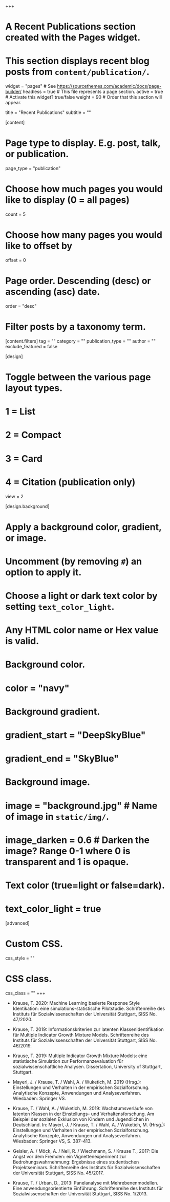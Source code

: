 +++
# A Recent Publications section created with the Pages widget.
# This section displays recent blog posts from `content/publication/`.

widget = "pages"  # See https://sourcethemes.com/academic/docs/page-builder/
headless = true  # This file represents a page section.
active = true  # Activate this widget? true/false
weight = 90  # Order that this section will appear.

title = "Recent Publications"
subtitle = ""

[content]
  # Page type to display. E.g. post, talk, or publication.
  page_type = "publication"
  
  # Choose how much pages you would like to display (0 = all pages)
  count = 5
  
  # Choose how many pages you would like to offset by
  offset = 0

  # Page order. Descending (desc) or ascending (asc) date.
  order = "desc"

  # Filter posts by a taxonomy term.
  [content.filters]
    tag = ""
    category = ""
    publication_type = ""
    author = ""
    exclude_featured = false
  
[design]
  # Toggle between the various page layout types.
  #   1 = List
  #   2 = Compact
  #   3 = Card
  #   4 = Citation (publication only)
  view = 2
  
[design.background]
  # Apply a background color, gradient, or image.
  #   Uncomment (by removing `#`) an option to apply it.
  #   Choose a light or dark text color by setting `text_color_light`.
  #   Any HTML color name or Hex value is valid.
    
  # Background color.
  # color = "navy"
  
  # Background gradient.
  # gradient_start = "DeepSkyBlue"
  # gradient_end = "SkyBlue"
  
  # Background image.
  # image = "background.jpg"  # Name of image in `static/img/`.
  # image_darken = 0.6  # Darken the image? Range 0-1 where 0 is transparent and 1 is opaque.

  # Text color (true=light or false=dark).
  # text_color_light = true  
  
[advanced]
 # Custom CSS. 
 css_style = ""
 
 # CSS class.
 css_class = ""
+++


- Krause, T. 2020: Machine Learning basierte Response Style Identikation: eine simulations-statistische Pilotstudie. Schriftenreihe des Instituts für Sozialwissenschaften der Universität Stuttgart, SISS No. 47/2020.

- Krause, T. 2019: Informationskriterien zur latenten Klassenidentifikation für Multiple Indicator Growth Mixture Models. Schriftenreihe des Instituts für Sozialwissenschaften der Universität Stuttgart, SISS No. 46/2019.

- Krause, T. 2019: Multiple Indicator Growth Mixture Models: eine statistische Simulation zur Performanzevaluation für sozialwissenschaftliche Analysen. Dissertation, University of Stuttgart, Stuttgart.

- Mayerl, J. / Krause, T. / Wahl, A. / Wuketich, M. 2019 (Hrsg.): Einstellungen und Verhalten in der empirischen Sozialforschung. Analytische Konzepte, Anwendungen und Analyseverfahren. Wiesbaden: Springer VS.

- Krause, T. / Wahl, A. / Wuketich, M. 2019: Wachstumsverläufe von latenten Klassen in der Einstellungs- und Verhaltensforschung. Am Beispiel der sozialen Exklusion von Kindern und Jugendlichen in Deutschland. In: Mayerl, J. / Krause, T. / Wahl, A. / Wuketich, M. (Hrsg.): Einstellungen und Verhalten in der empirischen Sozialforschung. Analytische Konzepte, Anwendungen und Analyseverfahren. Wiesbaden: Springer VS, S. 387–413.

- Geisler, A. / Möck, A. / Nell, R. / Wiechmann, S. / Krause T., 2017: Die Angst vor dem Fremden: ein Vignettenexperiment zur Bedrohungswahrnehmung: Ergebnisse eines studentischen Projektseminars. Schriftenreihe des Instituts für Sozialwissenschaften der Universität Stuttgart, SISS No. 45/2017.

- Krause, T. / Urban, D., 2013: Panelanalyse mit Mehrebenenmodellen. Eine anwendungsorientierte Einführung. Schriftenreihe des Instituts für Sozialwissenschaften der Universität Stuttgart, SISS No. 1/2013.

